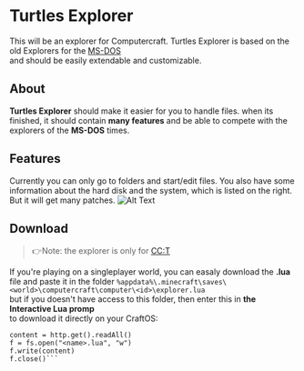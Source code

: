 # Turtles Explorer
This will be an explorer for Computercraft. Turtles Explorer is based on the old Explorers for the [MS-DOS](https://de.wikipedia.org/wiki/MS-DOS)  
and should be easily extendable and customizable.

About
-----
**Turtles Explorer** should make it easier for you to handle files.
when its finished, it should contain **many features** and be able to compete with the explorers of the **MS-DOS** times.

Features
--------
Currently you can only go to folders and start/edit files.
You also have some information about the hard disk and the system, which is listed on the right.
But it will get many patches.
![Alt Text](https://drive.google.com/uc?id=1TWseyXrc0AYlHU_-EEQcMgilbYMav1ET "Screenshot of Turtles Explorer")

Download
--------
> 👉Note: the explorer is only for [CC:T](https://github.com/SquidDev-CC/CC-Tweaked)

If you're playing on a singleplayer world, you can easaly download the **.lua** 
file and paste it in the folder `%appdata%\.minecraft\saves\<world>\computercraft\computer\<id>\explorer.lua`  
but if you doesn't have access to this folder, then enter this in **the Interactive Lua promp**  
to download it directly on your CraftOS:

```domain = "raw.github.com/1Turtle/Turtles-Explorer-for-CC-T/NotReady/explorer-<VERSION>.lua"
content = http.get().readAll()
f = fs.open("<name>.lua", "w")
f.write(content)
f.close()```
